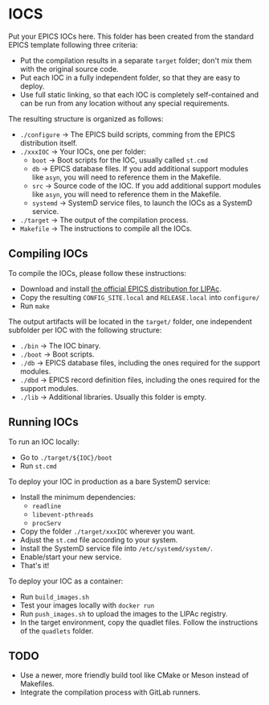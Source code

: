 # IOCS

Put your EPICS IOCs here. This folder has been created from the standard EPICS template following three criteria:

- Put the compilation results in a separate `target` folder; don't mix them with the original source code.
- Put each IOC in a fully independent folder, so that they are easy to deploy.
- Use full static linking, so that each IOC is completely self-contained and can be run from any location without any special requirements.

The resulting structure is organized as follows:

- `./configure` -> The EPICS build scripts, comming from the EPICS distribution itself.
- `./xxxIOC`    -> Your IOCs, one per folder:
    - `boot`    -> Boot scripts for the IOC, usually called `st.cmd`
    - `db`      -> EPICS database files. If you add additional support modules like `asyn`, you will need to reference them in the Makefile.
    - `src`     -> Source code of the IOC. If you add additional support modules like `asyn`, you will need to reference them in the Makefile.
    - `systemd` -> SystemD service files, to launch the IOCs as a SystemD service.
- `./target`    -> The output of the compilation process.
- `Makefile`    -> The instructions to compile all the IOCs.

## Compiling IOCs

To compile the IOCs, please follow these instructions:

- Download and install [the official EPICS distribution for LIPAc](https://github.com/IFMIF/epics-7.0/).
- Copy the resulting `CONFIG_SITE.local` and `RELEASE.local` into `configure/`
- Run `make`

The output artifacts will be located in the `target/` folder, one independent subfolder per IOC with the following structure:

- `./bin`  -> The IOC binary.
- `./boot` -> Boot scripts.
- `./db`   -> EPICS database files, including the ones required for the support modules.
- `./dbd`  -> EPICS record definition files, including the ones required for the support modules.
- `./lib`  -> Additional libraries. Usually this folder is empty.

## Running IOCs

To run an IOC locally:

- Go to `./target/${IOC}/boot`
- Run `st.cmd`

To deploy your IOC in production as a bare SystemD service:

- Install the minimum dependencies:
    - `readline`
    - `libevent-pthreads`
    - `procServ`
- Copy the folder `./target/xxxIOC` wherever you want.
- Adjust the `st.cmd` file according to your system.
- Install the SystemD service file into `/etc/systemd/system/`.
- Enable/start your new service. 
- That's it!

To deploy your IOC as a container:

- Run `build_images.sh`
- Test your images locally with `docker run`
- Run `push_images.sh` to upload the images to the LIPAc registry.
- In the target environment, copy the quadlet files. Follow the instructions of the `quadlets` folder.

## TODO

- Use a newer, more friendly build tool like CMake or Meson instead of Makefiles.
- Integrate the compilation process with GitLab runners.
